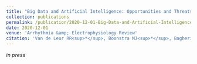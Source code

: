 ```yaml
---
title: "Big Data and Artificial Intelligence: Opportunities and Threats in Electrophysiology"
collection: publications
permalink: /publication/2020-12-01-Big-Data-and-Artificial-Intelligence-Opportunities-and-Threats-in-Electrophysiology
date: 2020-12-01
venue: 'Arrhythmia &amp; Electrophysiology Review'
citation: 'Van de Leur RR<sup>*</sup>, Boonstra MJ<sup>*</sup>, Bagheri A, Roudijk RW, Sammani A, Taha K, Doevendans PA, Van der Harst P, Van Dam P, Hassink R, Van Es R, Asselbergs FW. Big Data and Artificial Intelligence: Opportunities and Threats in Electrophysiology. Arrhythmia Electrophysiol Rev. 2020;9:xx–xx.'
---
```

*in press*
